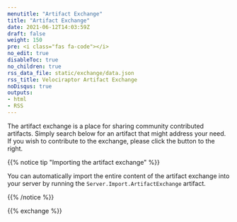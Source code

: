 ```yaml
---
menutitle: "Artifact Exchange"
title: "Artifact Exchange"
date: 2021-06-12T14:03:59Z
draft: false
weight: 150
pre: <i class="fas fa-code"></i>
no_edit: true
disableToc: true
no_children: true
rss_data_file: static/exchange/data.json
rss_title: Velociraptor Artifact Exchange
noDisqus: true
outputs:
- html
- RSS
---
```


The artifact exchange is a place for sharing community contributed
artifacts. Simply search below for an artifact that might address
your need. If you wish to contribute to the exchange, please click the
button to the right.

{{% notice tip "Importing the artifact exchange" %}}

You can automatically import the entire content of the artifact
exchange into your server by running the
`Server.Import.ArtifactExchange` artifact.

{{% /notice %}}

{{% exchange %}}
